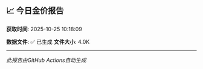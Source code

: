 ## 📈 今日金价报告

**获取时间**: 2025-10-25 10:18:09

**数据文件**: ✅ 已生成
**文件大小**: 4.0K

---
*此报告由GitHub Actions自动生成*
